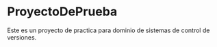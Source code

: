 # ProyectoDePrueba
Este es un proyecto de practica para dominio de sistemas de control de versiones.
